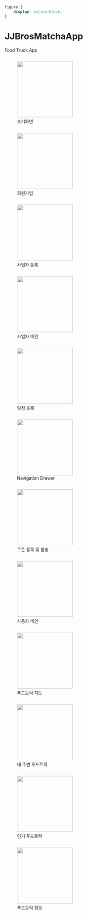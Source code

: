 ```css
figure { 
    display: inline-block;
}
```

# JJBrosMatchaApp
Food Truck App

  <figure style="display:inline-block;">
    <img src="./etc/1.png" width="180" heigth="290">
    <figcaption>초기화면</figcaption>
  </figure>
  <figure style="display:inline-block;">
    <img src="./etc/2.png" width="180" heigth="290">
    <figcaption>회원가입</figcaption>
  </figure>
  <figure style="display:inline-block;">
    <img src="./etc/3.png" width="180" heigth="290">
    <figcaption>사업자 등록</figcaption>
  </figure>
  <figure style="display:inline-block;">
    <img src="./etc/4.png" width="180" heigth="290">
    <figcaption>사업자 메인</figcaption>
  </figure>
  <figure style="display:inline-block;">
    <img src="./etc/5.png" width="180" heigth="290">
    <figcaption>일정 등록</figcaption>
  </figure>
  <figure style="display:inline-block;">
    <img src="./etc/6.png" width="180" heigth="290">
    <figcaption>Navigation Drawer</figcaption>
  </figure>
  <figure style="display:inline-block;">
    <img src="./etc/7.png" width="180" heigth="290">
    <figcaption>쿠폰 등록 및 발송</figcaption>
  </figure>
  <figure style="display:inline-block;">
    <img src="./etc/8.png" width="180" heigth="290">
    <figcaption>사용자 메인</figcaption>
  </figure>
  <figure style="display:inline-block;">
    <img src="./etc/9.png" width="180" heigth="290">
    <figcaption>푸드트럭 지도</figcaption>
  </figure>
  <figure style="display:inline-block;">
    <img src="./etc/10.png" width="180" heigth="290">
    <figcaption>내 주변 푸드트럭</figcaption>
  </figure>
  <figure style="display:inline-block;">
    <img src="./etc/11.png" width="180" heigth="290">
    <figcaption>인기 푸드트럭</figcaption>
  </figure>
  <figure style="display:inline-block;">
    <img src="./etc/12.png" width="180" heigth="290">
    <figcaption>푸드트럭 정보</figcaption>
  </figure>
